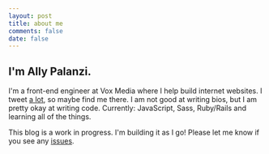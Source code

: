 ```yaml
---
layout: post
title: about me
comments: false
date: false
---
```


## I'm Ally Palanzi.

I'm a front-end engineer at Vox Media where I help build internet websites. I tweet <a href="http://www.twitter.com/mylifeasalllly" target="_blank">a lot</a>, so maybe find me there. I am not good at writing bios, but I am pretty okay at writing code. Currently: JavaScript, Sass, Ruby/Rails and learning all of the things.

This blog is a work in progress. I'm building it as I go! Please let me know if you see any [issues](http://www.github.com/allypalanzi/allypalanzi.github.io/issues).

